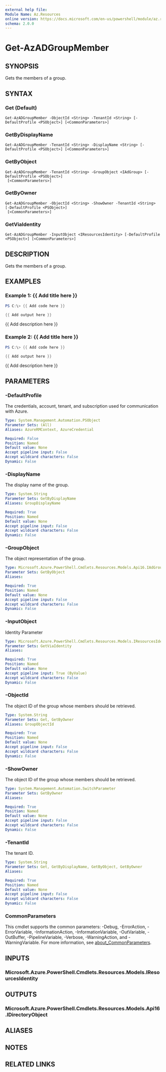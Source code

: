```yaml
---
external help file:
Module Name: Az.Resources
online version: https://docs.microsoft.com/en-us/powershell/module/az.resources/get-azadgroupmember
schema: 2.0.0
---
```


# Get-AzADGroupMember

## SYNOPSIS
Gets the members of a group.

## SYNTAX

### Get (Default)
```
Get-AzADGroupMember -ObjectId <String> -TenantId <String> [-DefaultProfile <PSObject>] [<CommonParameters>]
```

### GetByDisplayName
```
Get-AzADGroupMember -TenantId <String> -DisplayName <String> [-DefaultProfile <PSObject>] [<CommonParameters>]
```

### GetByObject
```
Get-AzADGroupMember -TenantId <String> -GroupObject <IAdGroup> [-DefaultProfile <PSObject>]
 [<CommonParameters>]
```

### GetByOwner
```
Get-AzADGroupMember -ObjectId <String> -ShowOwner -TenantId <String> [-DefaultProfile <PSObject>]
 [<CommonParameters>]
```

### GetViaIdentity
```
Get-AzADGroupMember -InputObject <IResourcesIdentity> [-DefaultProfile <PSObject>] [<CommonParameters>]
```

## DESCRIPTION
Gets the members of a group.

## EXAMPLES

### Example 1: {{ Add title here }}
```powershell
PS C:\> {{ Add code here }}

{{ Add output here }}
```

{{ Add description here }}

### Example 2: {{ Add title here }}
```powershell
PS C:\> {{ Add code here }}

{{ Add output here }}
```

{{ Add description here }}

## PARAMETERS

### -DefaultProfile
The credentials, account, tenant, and subscription used for communication with Azure.

```yaml
Type: System.Management.Automation.PSObject
Parameter Sets: (All)
Aliases: AzureRMContext, AzureCredential

Required: False
Position: Named
Default value: None
Accept pipeline input: False
Accept wildcard characters: False
Dynamic: False
```

### -DisplayName
The display name of the group.

```yaml
Type: System.String
Parameter Sets: GetByDisplayName
Aliases: GroupDisplayName

Required: True
Position: Named
Default value: None
Accept pipeline input: False
Accept wildcard characters: False
Dynamic: False
```

### -GroupObject
The object representation of the group.

```yaml
Type: Microsoft.Azure.PowerShell.Cmdlets.Resources.Models.Api16.IAdGroup
Parameter Sets: GetByObject
Aliases:

Required: True
Position: Named
Default value: None
Accept pipeline input: False
Accept wildcard characters: False
Dynamic: False
```

### -InputObject
Identity Parameter

```yaml
Type: Microsoft.Azure.PowerShell.Cmdlets.Resources.Models.IResourcesIdentity
Parameter Sets: GetViaIdentity
Aliases:

Required: True
Position: Named
Default value: None
Accept pipeline input: True (ByValue)
Accept wildcard characters: False
Dynamic: False
```

### -ObjectId
The object ID of the group whose members should be retrieved.

```yaml
Type: System.String
Parameter Sets: Get, GetByOwner
Aliases: GroupObjectId

Required: True
Position: Named
Default value: None
Accept pipeline input: False
Accept wildcard characters: False
Dynamic: False
```

### -ShowOwner
The object ID of the group whose members should be retrieved.

```yaml
Type: System.Management.Automation.SwitchParameter
Parameter Sets: GetByOwner
Aliases:

Required: True
Position: Named
Default value: None
Accept pipeline input: False
Accept wildcard characters: False
Dynamic: False
```

### -TenantId
The tenant ID.

```yaml
Type: System.String
Parameter Sets: Get, GetByDisplayName, GetByObject, GetByOwner
Aliases:

Required: True
Position: Named
Default value: None
Accept pipeline input: False
Accept wildcard characters: False
Dynamic: False
```

### CommonParameters
This cmdlet supports the common parameters: -Debug, -ErrorAction, -ErrorVariable, -InformationAction, -InformationVariable, -OutVariable, -OutBuffer, -PipelineVariable, -Verbose, -WarningAction, and -WarningVariable. For more information, see [about_CommonParameters](http://go.microsoft.com/fwlink/?LinkID=113216).

## INPUTS

### Microsoft.Azure.PowerShell.Cmdlets.Resources.Models.IResourcesIdentity

## OUTPUTS

### Microsoft.Azure.PowerShell.Cmdlets.Resources.Models.Api16.IDirectoryObject

## ALIASES

## NOTES

## RELATED LINKS

